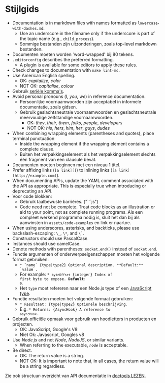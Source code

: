 # Stijlgids

* Documentation is in markdown files with names formatted as `lowercase-with-dashes.md`.
  * Use an underscore in the filename only if the underscore is part of the topic name (e.g., `child_process`).
  * Sommige bestanden zijn uitzonderingen, zoals top-level markdown bestanden.
* Documenten moeten worden 'word-wrapped' bij 80 tekens.
* `.editorconfig` describes the preferred formatting.
  * A [plugin](https://editorconfig.org/#download) is available for some editors to apply these rules.
* Check changes to documentation with `make lint-md`.
* Use American English spelling.
  * OK: _capitalize_, _color_
  * NOT OK: _capitalise_, _colour_
* Gebruik [seriële komma's](https://en.wikipedia.org/wiki/Serial_comma).
* Avoid personal pronouns (_I_, _you_, _we_) in reference documentation.
  * Persoonlijke voornaamwoorden zijn acceptabel in informele documentatie, zoals gidsen.
  * Gebruik geslachtsneutrale voornaamwoorden en geslachtsneutrale meervoudige zelfstandige voornaamwoorden.
    * OK: _they_, _their_, _them_, _folks_, _people_, _developers_
    * NOT OK: _his_, _hers_, _him_, _her_, _guys_, _dudes_
* When combining wrapping elements (parentheses and quotes), place terminal punctuation:
  * Inside the wrapping element if the wrapping element contains a complete clause.
  * Buiten het verpakkingselement als het verpakkingselement slechts één fragment van een clausule bevat.
* Documenten moeten beginnen met een niveau 1 titel.
* Prefer affixing links (`[a link][]`) to inlining links (`[a link](http://example.com)`).
* When documenting APIs, update the YAML comment associated with the API as appropriate. This is especially true when introducing or deprecating an API.
* Voor code blokken:
  * Gebruik taalbewuste barrières. ("```js")
  * Code need not be complete. Treat code blocks as an illustration or aid to your point, not as complete running programs. Als een compleet werkend programma nodig is, sluit het dan bij als aanwinsten in `assets/code-examples` en link er naartoe.
* When using underscores, asterisks, and backticks, please use backslash-escaping: `\_`, `\*`, and `` \` ``.
* Constructors should use PascalCase.
* Instances should use camelCase.
* Denote methods with parentheses: `socket.end()` instead of `socket.end`.
* Functie argumenten of onderwerpseigenschappen moeten het volgende format gebruiken:
  * ``* `name` {type|type2} Optional description. **Default:** `value`.``
  <!--lint disable maximum-line-length remark-lint-->
  * For example: <code>* `byteOffset` {integer} Index of first byte to expose. **Default:** `0`.</code>
  <!--lint enable maximum-line-length remark-lint-->
  * Het `type` moet refereren naar een Node.js type of een [JavaScript type](https://developer.mozilla.org/en-US/docs/Web/JavaScript/Guide/Grammar_and_types#Data_structures_and_types).
* Functie resultaten moeten het volgende formaat gebruiken:
  * <code>* Resultaat: {type|type2} Optionele beschrijving.</code>
  * E.g. <code>* Returns: {AsyncHook} A reference to `asyncHook`.</code>
* Gebruik officiële opmaak voor gebruik van hoodletters in producten en projecten.
  * OK: JavaScript, Google's V8
  <!--lint disable prohibited-strings remark-lint-->
  * Niet Ok: Javascript, Googles v8
* Use _Node.js_ and not _Node_, _NodeJS_, or similar variants.
  <!-- lint enable prohibited-strings remark-lint-->
  * When referring to the executable, _`node`_ is acceptable.
* Be direct.
  * OK: The return value is a string.
  <!-- lint disable prohibited-strings remark-lint-->
  * NOT OK: It is important to note that, in all cases, the return value will be a string regardless.
  <!-- lint enable prohibited-strings remark-lint-->

Zie ook structuur-overzicht van API documentatie in [doctools LEZEN](../tools/doc/README.md).
